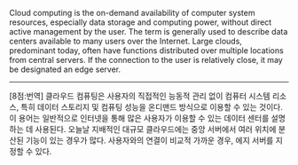 Cloud computing is the on-demand availability of computer system resources, especially data storage and computing power, without direct active management by the user. The term is generally used to describe data centers available to many users over the Internet. Large clouds, predominant today, often have functions distributed over multiple locations from central servers. If the connection to the user is relatively close, it may be designated an edge server.

*  *  *
[8점:번역]
클라우드 컴퓨팅은 사용자의 직접적인 능동적 관리 없이 컴퓨터 시스템 리소스, 특히 데이터 스토리지 및 컴퓨팅 성능을 온디맨드 방식으로 이용할 수 있는 것이다. 이 용어는 일반적으로 인터넷을 통해 많은 사용자가 이용할 수 있는 데이터 센터를 설명하는 데 사용된다. 오늘날 지배적인 대규모 클라우드에는 중앙 서버에서 여러 위치에 분산된 기능이 있는 경우가 많다. 사용자와의 연결이 비교적 가까운 경우, 에지 서버를 지정할 수 있다.
